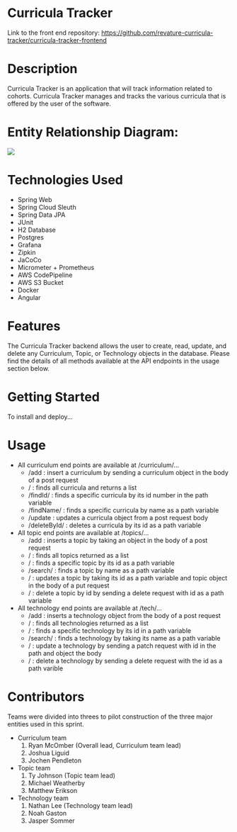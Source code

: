 # Curricula Tracker
Link to the front end repository: https://github.com/revature-curricula-tracker/curricula-tracker-frontend

# Description
Curricula Tracker is an application that will track information related to cohorts. Curricula Tracker manages and tracks the various curricula that is offered by the user of the software.

# Entity Relationship Diagram:
[<img src="https://i.imgur.com/18ejP3q.jpg">](https://drawsql.app/p3-backend/diagrams/p3-backend/)

# Technologies Used

* Spring Web
* Spring Cloud Sleuth
* Spring Data JPA
* JUnit
* H2 Database
* Postgres
* Grafana
* Zipkin
* JaCoCo
* Micrometer + Prometheus
* AWS CodePipeline
* AWS S3 Bucket
* Docker
* Angular

# Features

The Curricula Tracker backend allows the user to create, read, update, and delete any Curriculum, Topic, or Technology objects in the database.  Please find the details of all methods available at the API endpoints in the usage section below.

# Getting Started

To install and deploy...

# Usage

* All curriculum end points are available at /curriculum/...
  - /add : insert a curriculum by sending a curriculum object in the body of a post request
  - / : finds all curricula and returns a list
  - /findId/<id> : finds a specific curricula by its id number in the path variable
  - /findName/<name> : finds a specific curricula by name as a path variable
  - /update : updates a curricula object from a post request body
  - /deleteById/<id> : deletes a curricula by its id as a path variable
* All topic end points are available at /topics/...
  - /add : inserts a topic by taking an object in the body of a post request
  - / : finds all topics returned as a list
  - /<id> : finds a specific topic by its id as a path variable
  - /search/<name> : finds a topic by name as a path variable
  - /<id> : updates a topic by taking its id as a path variable and topic object in the body of a put request
  - /<id> : delete a topic by id by sending a delete request with id as a path variable
* All technology end points are available at /tech/...
  - /add : inserts a technology object from the body of a post request
  - / : finds all technologies returned as a list
  - /<id> : finds a specific technology by its id in a path variable
  - /search/<name> : finds a technology by taking its name as a path variable
  - /<id> : update a technology by sending a patch request with id in the path and object the body
  - /<id> : delete a technology by sending a delete request with the id as a path varible

# Contributors
Teams were divided into threes to pilot construction of the three major entities used in this sprint.

* Curriculum team
  1. Ryan McOmber (Overall lead, Curriculum team lead)
  2. Joshua Liguid 
  3. Jochen Pendleton
* Topic team
  1. Ty Johnson (Topic team lead)
  2. Michael Weatherby
  3. Matthew Erikson
* Technology team
  1. Nathan Lee (Technology team lead)
  2. Noah Gaston
  3. Jasper Sommer
